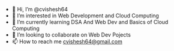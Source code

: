 - 👋 Hi, I’m @cvishesh64
- 👀 I’m interested in Web Development and Cloud Computing
- 🌱 I’m currently learning  DSA And Web Dev and Basics of Cloud Computing
- 💞️ I’m looking to collaborate on  Web Dev Pojects
- 📫 How to reach me  cvishesh64@gmail.com

<!---
cvishesh64/cvishesh64 is a ✨ special ✨ repository because its `README.md` (this file) appears on your GitHub profile.
You can click the Preview link to take a look at your changes.
--->
